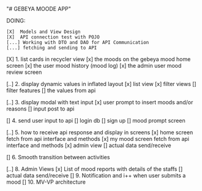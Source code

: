 "# GEBEYA MOODE APP" 

DOING:

    [X]  Models and View Design
    [X]  API connection test with POJO
    [...] Working with DTO and DAO for API Communication
    [...] fetching and sending to API

 [X] 1. list cards in recycler view
       [x] the moods on the gebeya mood home screen
       [x] the user mood history (mood log)
       [x] the admin user mood review screen

 [..] 2. display dynamic values in inflated layout
 	    [x] list view
 	    [x] filter views
 	    []  filter features
 	    []  the values from api

 [..] 3. display modal with text input
 	    [x] user prompt to insert moods and/or reasons
 	    []  input post to api

 [] 4. send user input to api
      [] login db
      [] sign up
      [] mood prompt screen

 [..] 5. how to receive api response and display in screens
      [x] home screen fetch from api interface and methods
      [x] my mood screen fetch from api interface and methods
      [x] admin view
      []  actual data send/receive

 [] 6. Smooth transition between activities

 [..] 8. Admin Views
      [x] List of mood reports with details of the staffs
      [] actual data send/receive
 [] 9. Notification and i++ when user submits a mood
 [] 10. MV-VP architecture